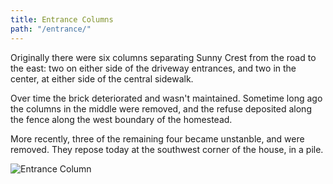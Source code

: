 ```yaml
---
title: Entrance Columns
path: "/entrance/"
---
```


Originally there were six columns separating Sunny Crest from the road to the east: two on either side of the driveway entrances, and two in the center, at either side of the central sidewalk.

Over time the brick deteriorated and wasn't maintained.  Sometime long ago the columns in the middle were removed, and the refuse deposited along the fence along the west boundary of the homestead.

More recently, three of the remaining four became unstanble, and were removed.  They repose today at the southwest corner of the house, in a pile.

![Entrance Column](./entranceCol.jpg)
